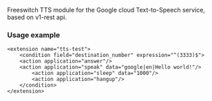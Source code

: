<p>
  Freeswitch TTS module for the Google cloud Text-to-Speech service, based on v1-rest api. <br>
</p>

### Usage example
```
<extension name="tts-test">
    <condition field="destination_number" expression="^(3333)$">
	<action application="answer"/>
	<action application="speak" data="google|en|Hello world!"/>
        <action application="sleep" data="1000"/>
        <action application="hangup"/>
    </condition>
</extension>

```
